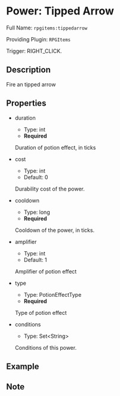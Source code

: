 # Power: Tipped Arrow

<!-- This file is generated ingame by `/rpgitem gen-wiki`. -->
<!-- Please only edit between "beginCustomXXXX" and "endCustomXXXX".  -->
<!-- If you want to edit description of this power or property, -->
<!-- please edit corresponding section in "resources/lang/en_US.yml" -->

Full Name: `rpgitems:tippedarrow`

Providing Plugin: `RPGItems`

Trigger: RIGHT_CLICK.

<!-- beginCustomHeader -->
<!-- endCustomHeader -->

## Description

Fire an tipped arrow
<!-- beginCustomDescription -->
<!-- endCustomDescription -->

## Properties

* duration

  * Type: int
  * **Required**

  Duration of potion effect, in ticks

* cost

  * Type: int
  * Default: 0

  Durability cost of the power.

* cooldown

  * Type: long
  * **Required**

  Cooldown of the power, in ticks.

* amplifier

  * Type: int
  * Default: 1

  Amplifier of potion effect

* type

  * Type: PotionEffectType
  * **Required**

  Type of potion effect

* conditions

  * Type: Set&lt;String&gt;

  Conditions of this power.

<!-- beginCustomProperties -->
<!-- endCustomProperties -->

## Example

<!-- beginCustomExample -->
<!-- endCustomExample -->

## Note

<!-- beginCustomNote -->
<!-- endCustomNote -->